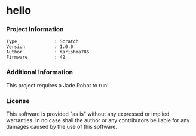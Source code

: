 hello
================



### Project Information
```
Type              : Scratch
Version           : 1.0.0
Author            : Karishma786
Firmware          : 42
```

### Additional Information
This project requires a Jade Robot to run!

### License
This software is provided "as is" without any expressed or implied warranties.  In no case shall the author or any contributors be liable for any damages caused by the use of this software.

